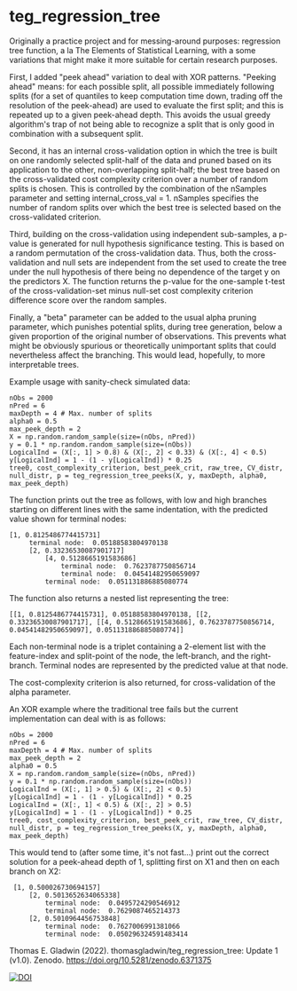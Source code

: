 # teg_regression_tree

Originally a practice project and for messing-around purposes: regression tree function, a la The Elements of Statistical Learning, with a some variations that might make it more suitable for certain research purposes.

First, I added "peek ahead" variation to deal with XOR patterns. "Peeking ahead" means: for each possible split, all possible immediately following splits (for a set of quantiles to keep computation time down, trading off the resolution of the peek-ahead) are used to evaluate the first split; and this is repeated up to a given peek-ahead depth. This avoids the usual greedy algorithm's trap of not being able to recognize a split that is only good in combination with a subsequent split.

Second, it has an internal cross-validation option in which the tree is built on one randomly selected split-half of the data and pruned based on its application to the other, non-overlapping split-half; the best tree based on the cross-validated cost complexity criterion over a number of random splits is chosen. This is controlled by the combination of the nSamples parameter and setting internal_cross_val = 1. nSamples specifies the number of random splits over which the best tree is selected based on the cross-validated criterion.

Third, building on the cross-validation using independent sub-samples, a p-value is generated for null hypothesis significance testing. This is based on a random permutation of the cross-validation data. Thus, both the cross-validation and null sets are independent from the set used to create the tree under the null hypothesis of there being no dependence of the target y on the predictors X. The function returns the p-value for the one-sample t-test of the cross-validation-set minus null-set cost complexity criterion difference score over the random samples.

Finally, a "beta" parameter can be added to the usual alpha pruning parameter, which punishes potential splits, during tree generation, below a given proportion of the original number of observations. This prevents what might be obviously spurious or theoretically unimportant splits that could nevertheless affect the branching. This would lead, hopefully, to more interpretable trees.

Example usage with sanity-check simulated data:
```
nObs = 2000
nPred = 6
maxDepth = 4 # Max. number of splits
alpha0 = 0.5
max_peek_depth = 2
X = np.random.random_sample(size=(nObs, nPred))
y = 0.1 * np.random.random_sample(size=(nObs))
LogicalInd = (X[:, 1] > 0.8) & (X[:, 2] < 0.33) & (X[:, 4] < 0.5)
y[LogicalInd] = 1 - (1 - y[LogicalInd]) * 0.25
tree0, cost_complexity_criterion, best_peek_crit, raw_tree, CV_distr, null_distr, p = teg_regression_tree_peeks(X, y, maxDepth, alpha0, max_peek_depth)
```
The function prints out the tree as follows, with low and high branches starting on different lines with the same indentation, with the predicted value shown for terminal nodes:

```
[1, 0.8125486774415731]
	 terminal node:  0.05188583804970138
	 [2, 0.33236530087901717]
		 [4, 0.5128665191583686]
			 terminal node:  0.7623787750856714
			 terminal node:  0.04541482950659097
		 terminal node:  0.051131886885080774
```

The function also returns a nested list representing the tree:

`[[1, 0.8125486774415731], 0.05188583804970138, [[2, 0.33236530087901717], [[4, 0.5128665191583686], 0.7623787750856714, 0.04541482950659097], 0.051131886885080774]]`

Each non-terminal node is a triplet containing a 2-element list with the feature-index and split-point of the node, the left-branch, and the right-branch. Terminal nodes are represented by the predicted value at that node.

The cost-complexity criterion is also returned, for cross-validation of the alpha parameter.

An XOR example where the traditional tree fails but the current implementation can deal with is as follows:

```
nObs = 2000
nPred = 6
maxDepth = 4 # Max. number of splits
max_peek_depth = 2
alpha0 = 0.5
X = np.random.random_sample(size=(nObs, nPred))
y = 0.1 * np.random.random_sample(size=(nObs))
LogicalInd = (X[:, 1] > 0.5) & (X[:, 2] < 0.5)
y[LogicalInd] = 1 - (1 - y[LogicalInd]) * 0.25
LogicalInd = (X[:, 1] < 0.5) & (X[:, 2] > 0.5)
y[LogicalInd] = 1 - (1 - y[LogicalInd]) * 0.25
tree0, cost_complexity_criterion, best_peek_crit, raw_tree, CV_distr, null_distr, p = teg_regression_tree_peeks(X, y, maxDepth, alpha0, max_peek_depth)
```

This would tend to  (after some time, it's not fast...) print out the correct solution for a peek-ahead depth of 1, splitting first on X1 and then on each branch on X2:

```
 [1, 0.500026730694157]
	 [2, 0.5013652634065338]
		 terminal node:  0.0495724290546912
		 terminal node:  0.7629087465214373
	 [2, 0.5010964456753848]
		 terminal node:  0.7627006991381066
		 terminal node:  0.050296324591483414
```

Thomas E. Gladwin (2022). thomasgladwin/teg_regression_tree: Update 1 (v1.0). Zenodo. https://doi.org/10.5281/zenodo.6371375


[![DOI](https://zenodo.org/badge/DOI/10.5281/zenodo.6371375.svg)](https://doi.org/10.5281/zenodo.6371375)

